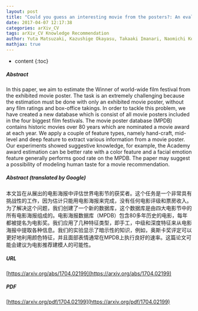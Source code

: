 ```yaml
---
layout: post
title: "Could you guess an interesting movie from the posters?: An evaluation of vision-based features on movie poster database"
date: 2017-04-07 12:17:38
categories: arXiv_CV
tags: arXiv_CV Knowledge Recommendation
author: Yuta Matsuzaki, Kazushige Okayasu, Takaaki Imanari, Naomichi Kobayashi, Yoshihiro Kanehara, Ryousuke Takasawa, Akio Nakamura, Hirokatsu Kataoka
mathjax: true
---
```


* content
{:toc}

##### Abstract
In this paper, we aim to estimate the Winner of world-wide film festival from the exhibited movie poster. The task is an extremely challenging because the estimation must be done with only an exhibited movie poster, without any film ratings and box-office takings. In order to tackle this problem, we have created a new database which is consist of all movie posters included in the four biggest film festivals. The movie poster database (MPDB) contains historic movies over 80 years which are nominated a movie award at each year. We apply a couple of feature types, namely hand-craft, mid-level and deep feature to extract various information from a movie poster. Our experiments showed suggestive knowledge, for example, the Academy award estimation can be better rate with a color feature and a facial emotion feature generally performs good rate on the MPDB. The paper may suggest a possibility of modeling human taste for a movie recommendation.

##### Abstract (translated by Google)
本文旨在从展出的电影海报中评估世界电影节的获奖者。这个任务是一个非常具有挑战性的工作，因为估计只能用电影海报来完成，没有任何电影评级和票房收入。为了解决这个问题，我们创建了一个新的数据库，这个数据库是由四大电影节中的所有电影海报组成的。电影海报数据库（MPDB）包含80多年历史的电影，每年都被提名为电影奖。我们应用了几种特征类型，即手工，中级和深度特征来从电影海报中提取各种信息。我们的实验显示了暗示性的知识，例如，奥斯卡奖评定可以更好地利用颜色特征，并且面部表情通常在MPDB上执行良好的速率。这篇论文可能会建议为电影推荐建模人的可能性。

##### URL
[https://arxiv.org/abs/1704.02199](https://arxiv.org/abs/1704.02199)

##### PDF
[https://arxiv.org/pdf/1704.02199](https://arxiv.org/pdf/1704.02199)

